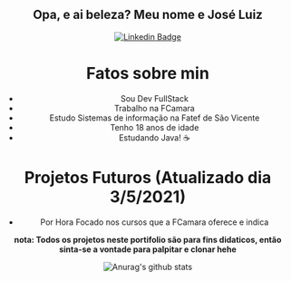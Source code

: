 <div align="center">
  <h2 color="blue">Opa, e ai beleza? Meu nome e José Luiz</h2>




[![Linkedin Badge](https://img.shields.io/badge/-LinkedIn-blue?style=flat-square&logo=Linkedin&logoColor=white&link=https://www.linkedin.com/in/jose-luiz-b717271b7/)](https://www.linkedin.com/in/jose-luiz-b717271b7/)


<h1>Fatos sobre min</h1>

<ul>
<li>Sou Dev FullStack</li>

<li>Trabalho na FCamara</li> 

<li>Estudo Sistemas de informação na Fatef de São Vicente</li>

<li>Tenho 18 anos de idade</li>

<li>Estudando Java! ☕</li>

</ul>

<h1>Projetos Futuros (Atualizado dia 3/5/2021)</h1>

<ul> 

<li>Por Hora Focado nos cursos que a FCamara oferece e indica</li>

</ul>

<strong>nota: Todos os projetos neste portifolio são para fins didaticos, então sinta-se a vontade para palpitar e clonar hehe</strong>


![Anurag's github stats](https://github-readme-stats.vercel.app/api?username=LuizNola&show_icons=true&theme=radical)

</div>
